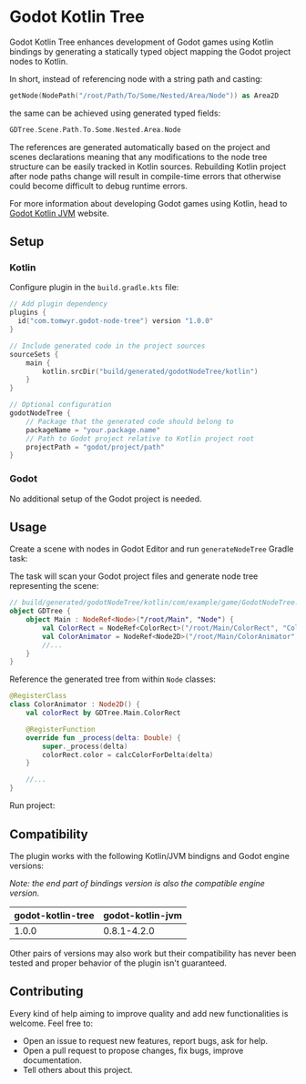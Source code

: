 # Godot Kotlin Tree

Godot Kotlin Tree enhances development of Godot games using Kotlin bindings by generating a statically typed object mapping the Godot project nodes to Kotlin.

In short, instead of referencing node with a string path and casting:

```kotlin
getNode(NodePath("/root/Path/To/Some/Nested/Area/Node")) as Area2D
```

the same can be achieved using generated typed fields:

```kotlin
GDTree.Scene.Path.To.Some.Nested.Area.Node
```

The references are generated automatically based on the project and scenes declarations meaning that any modifications to the node tree structure can be easily tracked in Kotlin sources. Rebuilding Kotlin project after node paths change will result in compile-time errors that otherwise could become difficult to debug runtime errors.

For more information about developing Godot games using Kotlin, head to [Godot Kotlin JVM](https://godot-kotl.in/en/stable/) website.

## Setup

### Kotlin

Configure plugin in the `build.gradle.kts` file:

```kotlin
// Add plugin dependency
plugins {
  id("com.tomwyr.godot-node-tree") version "1.0.0"
}

// Include generated code in the project sources
sourceSets {
    main {
        kotlin.srcDir("build/generated/godotNodeTree/kotlin")
    }
}

// Optional configuration
godotNodeTree {
    // Package that the generated code should belong to
    packageName = "your.package.name"
    // Path to Godot project relative to Kotlin project root
    projectPath = "godot/project/path"
}
```

### Godot

No additional setup of the Godot project is needed.

## Usage

Create a scene with nodes in Godot Editor and run `generateNodeTree` Gradle task:

The task will scan your Godot project files and generate node tree representing the scene:

```kotlin
// build/generated/godotNodeTree/kotlin/com/example/game/GodotNodeTree.kt
object GDTree {
    object Main : NodeRef<Node>("/root/Main", "Node") {
        val ColorRect = NodeRef<ColorRect>("/root/Main/ColorRect", "ColorRect")
        val ColorAnimator = NodeRef<Node2D>("/root/Main/ColorAnimator", "Node2D")
        //...
    }
}
```

Reference the generated tree from within `Node` classes:

```kotlin
@RegisterClass
class ColorAnimator : Node2D() {
    val colorRect by GDTree.Main.ColorRect

    @RegisterFunction
    override fun _process(delta: Double) {
        super._process(delta)
        colorRect.color = calcColorForDelta(delta)
    }

    //...
}
```

Run project:

## Compatibility

The plugin works with the following Kotlin/JVM bindigns and Godot engine versions:

_Note: the end part of bindings version is also the compatible engine version._

| godot-kotlin-tree | godot-kotlin-jvm |
| ----------------- | ---------------- |
| 1.0.0             | 0.8.1-4.2.0      |

Other pairs of versions may also work but their compatibility has never been tested and proper behavior of the plugin isn't guaranteed.

## Contributing

Every kind of help aiming to improve quality and add new functionalities is welcome. Feel free to:

- Open an issue to request new features, report bugs, ask for help.
- Open a pull request to propose changes, fix bugs, improve documentation.
- Tell others about this project.
